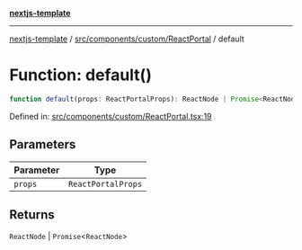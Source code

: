 [**nextjs-template**](../../../../../README.md)

---

[nextjs-template](../../../../../README.md) / [src/components/custom/ReactPortal](../README.md) / default

# Function: default()

```ts
function default(props: ReactPortalProps): ReactNode | Promise<ReactNode>
```

Defined in: [src/components/custom/ReactPortal.tsx:19](https://github.com/Its-Satyajit/nextjs-template/blob/main/src/components/custom/ReactPortal.tsx#L19)

## Parameters

| Parameter | Type               |
| --------- | ------------------ |
| `props`   | `ReactPortalProps` |

## Returns

`ReactNode` \| `Promise`\<`ReactNode`\>

